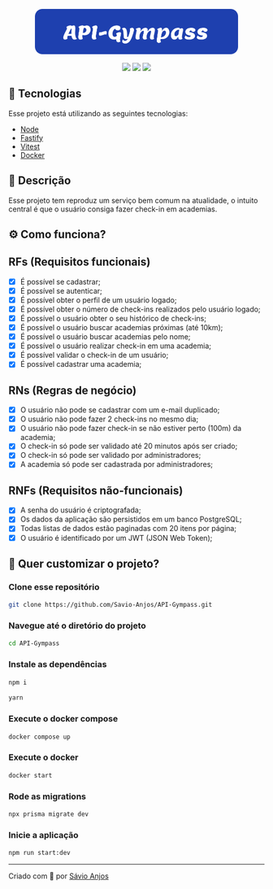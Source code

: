<p align='center'><img width='400' src="./.github/logo.svg"/></p>

 <p align='center'>

<img src="https://img.shields.io/github/repo-size/Savio-Anjos/API-Gympass?color=1890FF">
<img src="https://img.shields.io/github/languages/count/Savio-Anjos/API-Gympass?color=1890FF">
<img src="https://img.shields.io/github/last-commit/Savio-Anjos/API-Gympass?color=1890FF">  
</p>

## 🚀 Tecnologias

Esse projeto está utilizando as seguintes tecnologias:

- [Node](https://nodejs.org/en)
- [Fastify](https://fastify.dev/)
- [Vitest](https://vitest.dev/)
- [Docker](https://www.docker.com/)

## 📜 Descrição

Esse projeto tem reproduz um serviço bem comum na atualidade,
o intuito central é que o usuário consiga fazer check-in em academias.

## ⚙️ Como funciona?

## RFs (Requisitos funcionais)

- [x] É possível se cadastrar;
- [x] É possível se autenticar;
- [x] É possível obter o perfil de um usuário logado;
- [x] É possível obter o número de check-ins realizados pelo usuário logado;
- [x] É possível o usuário obter o seu histórico de check-ins;
- [x] É possível o usuário buscar academias próximas (até 10km);
- [x] É possível o usuário buscar academias pelo nome;
- [x] É possível o usuário realizar check-in em uma academia;
- [x] É possível validar o check-in de um usuário;
- [x] É possível cadastrar uma academia;

## RNs (Regras de negócio)

- [x] O usuário não pode se cadastrar com um e-mail duplicado;
- [x] O usuário não pode fazer 2 check-ins no mesmo dia;
- [x] O usuário não pode fazer check-in se não estiver perto (100m) da academia;
- [x] O check-in só pode ser validado até 20 minutos após ser criado;
- [x] O check-in só pode ser validado por administradores;
- [x] A academia só pode ser cadastrada por administradores;

## RNFs (Requisitos não-funcionais)

- [x] A senha do usuário é criptografada;
- [x] Os dados da aplicação são persistidos em um banco PostgreSQL;
- [x] Todas listas de dados estão paginadas com 20 itens por página;
- [x] O usuário é identificado por um JWT (JSON Web Token);

## 🎲 Quer customizar o projeto?

### Clone esse repositório

```bash
git clone https://github.com/Savio-Anjos/API-Gympass.git
```

### Navegue até o diretório do projeto

```bash
cd API-Gympass
```

### Instale as dependências

```bash
npm i
```

```bash
yarn
```

### Execute o docker compose

```bash
docker compose up
```

### Execute o docker

```bash
docker start
```

### Rode as migrations

```bash
npx prisma migrate dev
```

### Inicie a aplicação

```bash
npm run start:dev
```

---

<p>Criado com 💙 por <a href='https://github.com/Savio-Anjos/' target='_blank'>Sávio Anjos</a></p>
